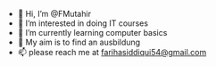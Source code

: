 - 👋 Hi, I’m @FMutahir
- 👀 I’m interested in doing IT courses
- 🌱 I’m currently learning computer basics
- 💞️ My aim is to find an ausbildung
- 📫 please reach me at farihasiddiqui54@gmail.com

<!---
FMutahir/FMutahir is a ✨ special ✨ repository because its `README.md` (this file) appears on your GitHub profile.
You can click the Preview link to take a look at your changes.
--->
